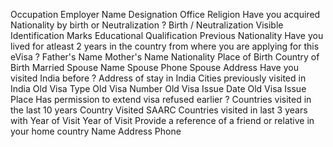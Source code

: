 Occupation
Employer Name
Designation
Office
Religion
Have you acquired Nationality by birth or Neutralization ?
Birth / Neutralization
Visible Identification Marks
Educational Qualification
Previous Nationality
Have you lived for atleast 2 years in the country from where you are applying for this eVisa ?
Father's Name
Mother's Name
Nationality
Place of Birth
Country of Birth
Married
Spouse Name
Spouse Phone
Spouse Address
Have you visited India before ?
Address of stay in India
Cities previously visited in India
Old Visa Type
Old Visa Number
Old Visa Issue Date
Old Visa Issue Place
Has permission to extend visa refused earlier ?
Countries visited in the last 10 years
Country Visited
SAARC Countries visited in last 3 years with Year of Visit
Year of Visit
Provide a reference of a friend or relative in your home country
Name
Address
Phone